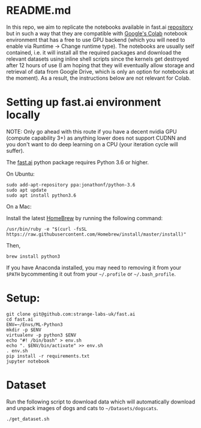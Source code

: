 # README.md

In this repo, we aim to replicate the notebooks available in fast.ai
[repository](https://github.com/fastai/fastai/tree/master/courses) but
in such a way that they are compatible with [Google's
Colab](https://research.google.com/) notebook environment
that has a free to use GPU backend (which you will need to enable via
Runtime -> Change runtime type). The notebooks are usually self
contained, i.e. it will install all the required packages and download
the relevant datasets using inline shell scripts since the kernels get
destroyed after 12 hours of use (I am hoping that they will eventually
allow storage and retrieval of data from Google Drive, which is only an
option for notebooks at the moment). As a result, the instructions below
are not relevant for Colab.

# Setting up fast.ai environment locally

NOTE: Only go ahead with this route if you have a decent nvidia GPU
(compute capability 3+) as anything lower does not support CUDNN and you
don't want to do deep learning on a CPU (your iteration cycle will
suffer).

The [fast.ai](https://fast.ai) python package requires Python 3.6 or
higher.

On Ubuntu:

```
sudo add-apt-repository ppa:jonathonf/python-3.6
sudo apt update
sudo apt install python3.6
```

On a Mac:

Install the latest [HomeBrew](https://brew.sh) by running the following
command:

```
/usr/bin/ruby -e "$(curl -fsSL
https://raw.githubusercontent.com/Homebrew/install/master/install)"
```

Then,
```
brew install python3
```

If you have Anaconda installed, you may need to removing it from your
`$PATH` bycommenting it out from your `~/.profile` or `~/.bash_profile`.

# Setup:

```
git clone git@github.com:strange-labs-uk/fast.ai
cd fast.ai
ENV=~/Envs/ML-Python3
mkdir -p $ENV
virtualenv -p python3 $ENV
echo "#! /bin/bash" > env.sh
echo ". $ENV/bin/activate" >> env.sh
. env.sh
pip install -r requirements.txt
jupyter notebook
```

# Dataset

Run the following script to download data which will automatically
download and unpack images of dogs and cats to `~/Datasets/dogscats`.

```
./get_dataset.sh
```
